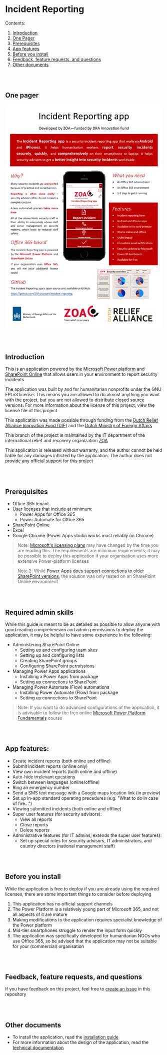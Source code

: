 # Incident Reporting

Contents:
1. [Introduction](#Introduction)
1. [One Pager](#One-Pager)
1. [Prerequisites](#Prerequisites)
1. [App features](#App-features)
1. [Before you install](#Before-you-install)
1. [Feedback, feature requests, and questions](#Feedback,-feature-requests,-and-questions)
1. [Other documents](#Other-documents)

<br/><br/>
## One pager

![One Pager of the Project](pics/one_pager.png "One Pager of the Project")

<br/><br/>
## Introduction
This is an application powered by the [Microsoft Power platform](https://powerplatform.microsoft.com/) and [SharePoint Online](https://products.office.com/en-us/sharepoint/collaboration) that allows users in your environment to report security incidents

The application was built by and for humanitarian nonprofits under the GNU FPLv3 license. This means you are allowed to do almost anything you want with the project, but you are not allowed to distribute closed source versions. For more information about the license of this project, view the license file of this project

This application was made possible through funding from the [Dutch Relief Alliance Innovation Fund (DIF)](https://www.dutchrelief.org/) and the [Dutch Ministry of Foreign Affairs](https://www.government.nl/ministries/ministry-of-foreign-affairs)

This branch of the project is maintained by the IT department of the international relief and recovery organization [ZOA](https://www.zoa-international.com/)

This application is released without warranty, and the author cannot be held liable for any damages inflicted by the application. The author does not provide any official support for this project

<br/><br/>
## Prerequisites

* Office 365  tenant
* User licenses that include at minimum:
    * Power Apps for Office 365
    * Power Automate for Office 365
* SharePoint Online
* Excel
* Google Chrome (Power Apps studio works most reliably on Chrome)

> Note: [Microsoft's licensing plans](https://docs.microsoft.com/en-us/power-platform/admin/powerapps-flow-licensing-faq) may have changed by the time you are reading this. The requirements are minimum requirements; it may be possible to deploy this application if your organisation uses more extensive Power-platform licenses

> Note 2: While [Power Apps does support connections to older SharePoint versions](https://powerapps.microsoft.com/en-us/blog/support-for-sharepoint-on-premises/), the solution was only tested on an SharePoint Online environment

<br/><br/>
## Required admin skills
While this guide is meant to be as detailed as possible to allow anyone with good reading comprehension and admin permissions to deploy the application, it may be helpful to have some experience in the following:
* Administering SharePoint Online
  * Setting up and configuring team sites
  * Setting up and configuring lists
  * Creating SharePoint groups
  * Configuring SharePoint permissions
* Managing Power Apps applications
  * Installing a Power Apps from package
  * Setting up connections to SharePoint
* Managing Power Automate (Flow) automations
  * Installing Power Automate (Flow) from package
  * Setting up connections to SharePoint

> Note: If you want to do advanced configurations of the application, it is advisable to follow the free online [Microsoft Power Platform Fundamentals](https://docs.microsoft.com/en-us/learn/certifications/power-platform-fundamentals) course


<br/><br/>
## App features:
  * Create incident reports (both online and offline)
  * Submit incident reports (online only)
  * View own incident reports (both online and offline)
  * Auto-hide irrelevant questions
  * Switch between languages (online/offline)
  * Ring an emergency number
  * Send a SMS text message with a Google maps location link (in preview)
  * Set up in-app standard operating
precedures  (e.g. "What to do in case of fire...")
  * Viewing submitted incidents (both online and offline)
* Super user features (for security advisors):
  * View all reports
  * Close reports
  * Delete reports
* Administrative features (for IT admins, extends the super user features):
  * Set up special roles for security advisors, IT administrators, and country directors (national management staff)


<br/><br/>
## Before you install

While the application is free to deploy if you are already using the required licenses, there are some important things to consider before deploying

1. This application has no official support channels
1. The Power Platform is a relatively young part of Microsoft 365, and not all aspects of it are mature
1. Making modifications to the application requires specialist knowledge of the Power platform
1. Mid-tier smartphones struggle to render the input form quickly
1. The application was specifically developed for humanitarian NGOs who use Office 365, so be advised that the application may not be suitable for your (commercial) organisation

<br/><br/>
## Feedback, feature requests, and questions

If you have feedback on this project, feel free to [create an issue](#https://gist.github.com/ccannon94/4980dc78456cb7a7ab38028e933cb01e#creating-an-issue) in this repository

<br/><br/>
## Other documents

  * To install the application, read the [installation guide](InstallationGuide.md)
  * For more information about the design of the application, read the [technical documentation](TechnicalDocumentation.md)
